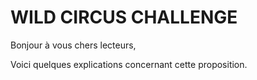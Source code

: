 # WILD CIRCUS CHALLENGE

Bonjour à vous chers lecteurs,

Voici quelques explications concernant cette proposition.


